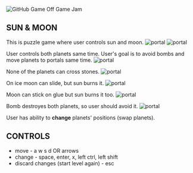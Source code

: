 
![GitHub Game Off Game Jam](http://mgebra.github.io/game-off-2013/resources/m.png)

## SUN & MOON

This is puzzle game where user controls sun and moon. ![portal](http://mgebra.github.io/game-off-2013/resources/sun.png) ![portal](http://mgebra.github.io/game-off-2013/resources/moon.png)

User controls both planets same time. User's goal is to avoid bombs and move planets to portals same time. ![portal](http://mgebra.github.io/game-off-2013/resources/portal.png)

None of the planets can cross stones. ![portal](http://mgebra.github.io/game-off-2013/resources/stone0.png)

On ice moon can slide, but sun burns it. ![portal](http://mgebra.github.io/game-off-2013/resources/ice.png)

Moon can stick on glue but sun burns it too. ![portal](http://mgebra.github.io/game-off-2013/resources/glue0.png)

Bomb destroyes both planets, so user should avoid it. ![portal](http://mgebra.github.io/game-off-2013/resources/bomb0.png)

User has ability to **change** planets' positions (swap planets).

## CONTROLS

* move - a w s d OR arrows
* change - space, enter, x, left ctrl, left shift
* discard changes (start level again) - esc
